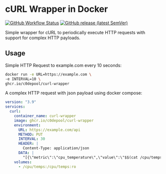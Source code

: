 
# cURL Wrapper in Docker

<div align="left">

[![GitHub Workflow Status](https://img.shields.io/github/workflow/status/c0depool/curl-wrapper/Docker?style=for-the-badge)](https://github.com/c0depool/curl-wrapper/actions/workflows/docker-publish.yml)
[![GitHub release (latest SemVer)](https://img.shields.io/github/v/release/c0depool/curl-wrapper?sort=semver&style=for-the-badge)](https://github.com/c0depool/curl-wrapper/releases)

</div>

Simple wrapper for cURL to periodically execute HTTP requests with support for complex HTTP payloads.

## Usage

Simple HTTP Request to example.com every 10 seconds:

```bash
docker run -e URL=https://example.com \
-e INTERVAL=10 \
ghcr.io/c0depool/curl-wrapper
```

A complex HTTP request with json payload using docker compose:

```yml
version: "3.9"
services:
  curl:
    container_name: curl-wrapper
    image: ghcr.io/c0depool/curl-wrapper
    environment:
      URL: https://example.com/api
      METHOD: PUT
      INTERVAL: 30
      HEADER: |
        Content-Type: application/json
      DATA: |
        "[{\"metric\":\"cpu_temperature\",\"value\":\"$$(cat /cpu/temps)\"}]"
    volumes:
      - /cpu/temps:/cpu/temps:ro
```

